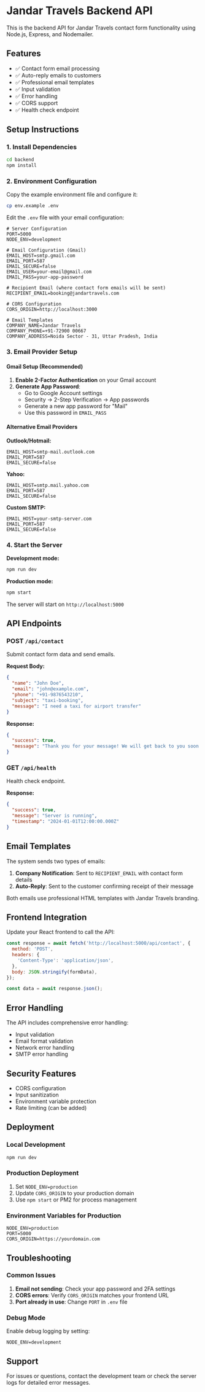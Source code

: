 # Jandar Travels Backend API

This is the backend API for Jandar Travels contact form functionality using Node.js, Express, and Nodemailer.

## Features

- ✅ Contact form email processing
- ✅ Auto-reply emails to customers
- ✅ Professional email templates
- ✅ Input validation
- ✅ Error handling
- ✅ CORS support
- ✅ Health check endpoint

## Setup Instructions

### 1. Install Dependencies

```bash
cd backend
npm install
```

### 2. Environment Configuration

Copy the example environment file and configure it:

```bash
cp env.example .env
```

Edit the `.env` file with your email configuration:

```env
# Server Configuration
PORT=5000
NODE_ENV=development

# Email Configuration (Gmail)
EMAIL_HOST=smtp.gmail.com
EMAIL_PORT=587
EMAIL_SECURE=false
EMAIL_USER=your-email@gmail.com
EMAIL_PASS=your-app-password

# Recipient Email (where contact form emails will be sent)
RECIPIENT_EMAIL=booking@jandartravels.com

# CORS Configuration
CORS_ORIGIN=http://localhost:3000

# Email Templates
COMPANY_NAME=Jandar Travels
COMPANY_PHONE=+91-72900 00667
COMPANY_ADDRESS=Noida Sector - 31, Uttar Pradesh, India
```

### 3. Email Provider Setup

#### Gmail Setup (Recommended)

1. **Enable 2-Factor Authentication** on your Gmail account
2. **Generate App Password**:
   - Go to Google Account settings
   - Security → 2-Step Verification → App passwords
   - Generate a new app password for "Mail"
   - Use this password in `EMAIL_PASS`

#### Alternative Email Providers

**Outlook/Hotmail:**
```env
EMAIL_HOST=smtp-mail.outlook.com
EMAIL_PORT=587
EMAIL_SECURE=false
```

**Yahoo:**
```env
EMAIL_HOST=smtp.mail.yahoo.com
EMAIL_PORT=587
EMAIL_SECURE=false
```

**Custom SMTP:**
```env
EMAIL_HOST=your-smtp-server.com
EMAIL_PORT=587
EMAIL_SECURE=false
```

### 4. Start the Server

**Development mode:**
```bash
npm run dev
```

**Production mode:**
```bash
npm start
```

The server will start on `http://localhost:5000`

## API Endpoints

### POST `/api/contact`

Submit contact form data and send emails.

**Request Body:**
```json
{
  "name": "John Doe",
  "email": "john@example.com",
  "phone": "+91-9876543210",
  "subject": "taxi-booking",
  "message": "I need a taxi for airport transfer"
}
```

**Response:**
```json
{
  "success": true,
  "message": "Thank you for your message! We will get back to you soon."
}
```

### GET `/api/health`

Health check endpoint.

**Response:**
```json
{
  "success": true,
  "message": "Server is running",
  "timestamp": "2024-01-01T12:00:00.000Z"
}
```

## Email Templates

The system sends two types of emails:

1. **Company Notification**: Sent to `RECIPIENT_EMAIL` with contact form details
2. **Auto-Reply**: Sent to the customer confirming receipt of their message

Both emails use professional HTML templates with Jandar Travels branding.

## Frontend Integration

Update your React frontend to call the API:

```javascript
const response = await fetch('http://localhost:5000/api/contact', {
  method: 'POST',
  headers: {
    'Content-Type': 'application/json',
  },
  body: JSON.stringify(formData),
});

const data = await response.json();
```

## Error Handling

The API includes comprehensive error handling:

- Input validation
- Email format validation
- Network error handling
- SMTP error handling

## Security Features

- CORS configuration
- Input sanitization
- Environment variable protection
- Rate limiting (can be added)

## Deployment

### Local Development
```bash
npm run dev
```

### Production Deployment
1. Set `NODE_ENV=production`
2. Update `CORS_ORIGIN` to your production domain
3. Use `npm start` or PM2 for process management

### Environment Variables for Production
```env
NODE_ENV=production
PORT=5000
CORS_ORIGIN=https://yourdomain.com
```

## Troubleshooting

### Common Issues

1. **Email not sending**: Check your app password and 2FA settings
2. **CORS errors**: Verify `CORS_ORIGIN` matches your frontend URL
3. **Port already in use**: Change `PORT` in `.env` file

### Debug Mode

Enable debug logging by setting:
```env
NODE_ENV=development
```

## Support

For issues or questions, contact the development team or check the server logs for detailed error messages. 